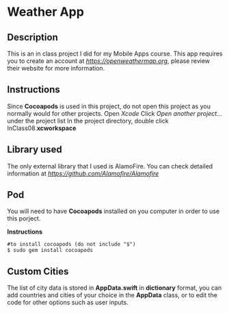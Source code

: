 # Weather App

## Description
This is an in class project I did for my Mobile Apps course. 
This app requires you to create an account at *https://openweathermap.org*, please review their website for more information. 

## Instructions
Since **Cocoapods** is used in this project, do not open this project as you normally would for other projects. 
Open *Xcode*
Click *Open another project...* under the project list
In the project directory, double click InClass08.**xcworkspace**

## Library used
The only external library that I used is AlamoFire. You can check detailed information at *https://github.com/Alamofire/Alamofire*

## Pod
You will need to have **Cocoapods** installed on you computer in order to use this porject. 

**Instructions**
```console
#to install cocoapods (do not include "$")
$ sudo gem install cocoapods
```

## Custom Cities
The list of city data is stored in **AppData.swift** in **dictionary** format, you can add countries and cities of your choice in the **AppData** class, or to edit the code for other options such as user inputs.  
